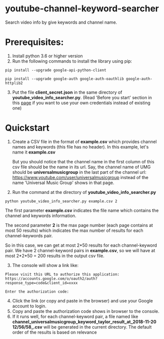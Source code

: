 # youtube-channel-keyword-searcher
Search video info by give keywords and channel name.

# Prerequisites:
1. Install python 3.6 or higher version
2. Run the following commands to install the library using pip:

`pip install --upgrade google-api-python-client`

`pip install --upgrade google-auth google-auth-oauthlib google-auth-httplib2`

3. Put the file **client_secret.json** in the same directory of **youtube_video_info_searcher.py**. (Read 'Before you start' section in this [page](https://developers.google.com/youtube/v3/getting-started) if you want to use your own credentials instead of existing one)

# Quickstart
1. Create a CSV file in the format of **example.csv** which provides channel names and keywords (this file has no header). In this example, let's name it **example.csv**

     But you should notice that the channel name in the first column of this csv file should be the name in its url. Say, the channel name of UMG should be **universalmusicgroup** in the last part of the channel url: https://www.youtube.com/user/universalmusicgroup instead of the name 'Universal Music Group' shows in that page.

2. Run the command at the directory of **youtube_video_info_searcher.py**

`python youtube_video_info_searcher.py example.csv 2`

The first parameter **example.csv** indicates the file name which contains the channel and keywords information.

The second parameter **2** is the max page number (each page contains at most 50 results) which indicates the max number of results for each channel-keywords pair.

So in this case, we can get at most 2*50 results for each channel-keyword pair. We have 2 channel-keyword pairs in **example.csv**, so we will have at most 2\*2\*50 = 200 results in the output csv file.

3. The console will show a link like:

`Please visit this URL to authorize this application: https://accounts.google.com/o/oauth2/auth?response_type=code&client_id=xxxx`

`Enter the authorization code:   `

4. Click the link (or copy and paste in the browser) and use your Google account to login.
5. Copy and paste the authorization code shows in browser to the console.
5. If it runs well, for each channel-keyword pair, a file named like **channel_universalmusicgroup_keyword_taylor_result_at_2018-11-20 12/56/58_.csv** will be generated in the current directory. The default order of the results is based on relevance